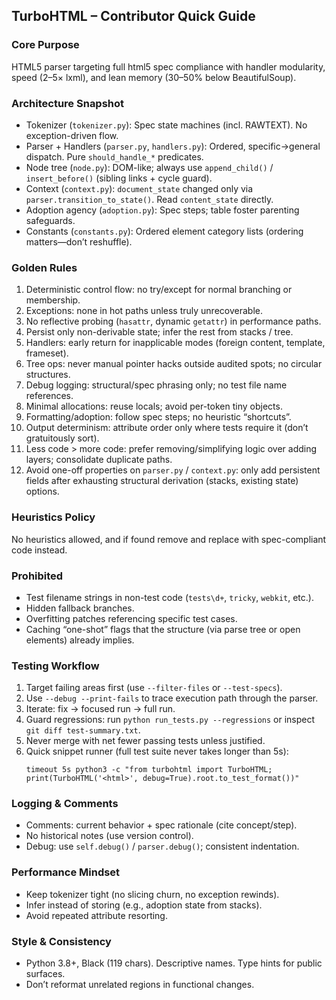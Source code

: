 ## TurboHTML – Contributor Quick Guide

### Core Purpose
HTML5 parser targeting full html5 spec compliance with handler modularity, speed (2–5× lxml), and lean memory (30–50% below BeautifulSoup).

### Architecture Snapshot
- Tokenizer (`tokenizer.py`): Spec state machines (incl. RAWTEXT). No exception-driven flow.
- Parser + Handlers (`parser.py`, `handlers.py`): Ordered, specific→general dispatch. Pure `should_handle_*` predicates.
- Node tree (`node.py`): DOM-like; always use `append_child()` / `insert_before()` (sibling links + cycle guard).
- Context (`context.py`): `document_state` changed only via `parser.transition_to_state()`. Read `content_state` directly.
- Adoption agency (`adoption.py`): Spec steps; table foster parenting safeguards.
- Constants (`constants.py`): Ordered element category lists (ordering matters—don’t reshuffle).

### Golden Rules
1. Deterministic control flow: no try/except for normal branching or membership.
2. Exceptions: none in hot paths unless truly unrecoverable.
3. No reflective probing (`hasattr`, dynamic `getattr`) in performance paths.
4. Persist only non-derivable state; infer the rest from stacks / tree.
5. Handlers: early return for inapplicable modes (foreign content, template, frameset).
6. Tree ops: never manual pointer hacks outside audited spots; no circular structures.
7. Debug logging: structural/spec phrasing only; no test file name references.
8. Minimal allocations: reuse locals; avoid per-token tiny objects.
9. Formatting/adoption: follow spec steps; no heuristic “shortcuts”.
10. Output determinism: attribute order only where tests require it (don’t gratuitously sort).
11. Less code > more code: prefer removing/simplifying logic over adding layers; consolidate duplicate paths.
12. Avoid one-off properties on `parser.py` / `context.py`: only add persistent fields after exhausting structural derivation (stacks, existing state) options.

### Heuristics Policy
No heuristics allowed, and if found remove and replace with spec-compliant code instead.

### Prohibited
- Test filename strings in non-test code (`tests\d+`, `tricky`, `webkit`, etc.).
- Hidden fallback branches.
- Overfitting patches referencing specific test cases.
- Caching “one-shot” flags that the structure (via parse tree or open elements) already implies.

### Testing Workflow
1. Target failing areas first (use `--filter-files` or `--test-specs`).
2. Use `--debug --print-fails` to trace execution path through the parser.
2. Iterate: fix → focused run → full run.
3. Guard regressions: run `python run_tests.py --regressions` or inspect `git diff test-summary.txt`.
4. Never merge with net fewer passing tests unless justified.
5. Quick snippet runner (full test suite never takes longer than 5s):
   ```
   timeout 5s python3 -c "from turbohtml import TurboHTML; print(TurboHTML('<html>', debug=True).root.to_test_format())"
   ```

### Logging & Comments
- Comments: current behavior + spec rationale (cite concept/step).
- No historical notes (use version control).
- Debug: use `self.debug()` / `parser.debug()`; consistent indentation.

### Performance Mindset
- Keep tokenizer tight (no slicing churn, no exception rewinds).
- Infer instead of storing (e.g., adoption state from stacks).
- Avoid repeated attribute resorting.

### Style & Consistency
- Python 3.8+, Black (119 chars). Descriptive names. Type hints for public surfaces.
- Don’t reformat unrelated regions in functional changes.

